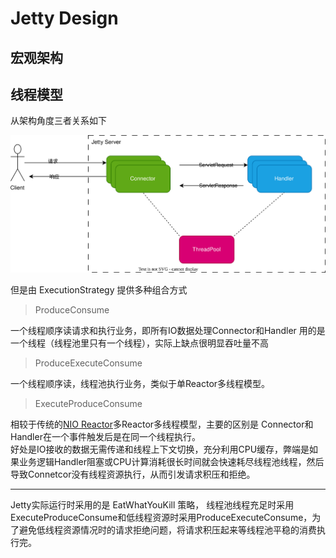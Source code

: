# Jetty Design

## 宏观架构

## 线程模型

从架构角度三者关系如下

![](/Java/Ecosystem/Servlet/img/001-jetty-selector.drawio.svg)

但是由 ExecutionStrategy 提供多种组合方式

> ProduceConsume

一个线程顺序读请求和执行业务，即所有IO数据处理Connector和Handler 用的是一个线程（线程池里只有一个线程），实际上缺点很明显吞吐量不高

> ProduceExecuteConsume

一个线程顺序读，线程池执行业务，类似于单Reactor多线程模型。

> ExecuteProduceConsume

相较于传统的[NIO Reactor](/Skills/CS/IO.md#Reactor)多Reactor多线程模型，主要的区别是 Connector和Handler在一个事件触发后是在同一个线程执行。  
好处是IO接收的数据无需传递和线程上下文切换，充分利用CPU缓存，弊端是如果业务逻辑Handler阻塞或CPU计算消耗很长时间就会快速耗尽线程池线程，然后导致Connetcor没有线程资源执行，从而引发请求积压和拒绝。

************************

Jetty实际运行时采用的是 EatWhatYouKill 策略， 线程池线程充足时采用ExecuteProduceConsume和低线程资源时采用ProduceExecuteConsume，为了避免低线程资源情况时的请求拒绝问题，将请求积压起来等线程池平稳的消费执行完。


